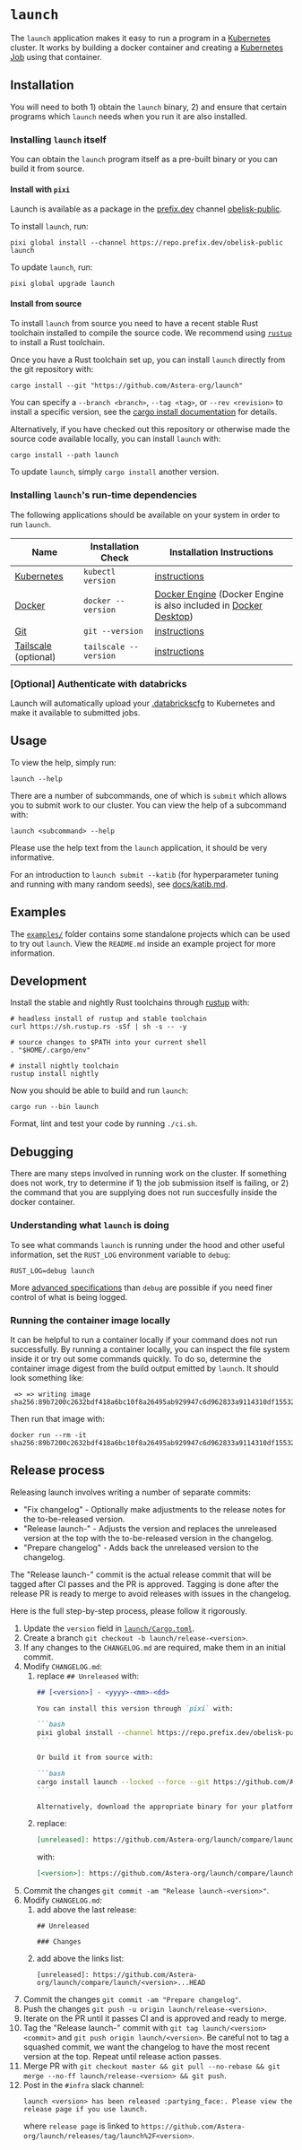# `launch`

The `launch` application makes it easy to run a program in a [Kubernetes](https://kubernetes.io/) cluster.
It works by building a docker container and creating a [Kubernetes Job](https://kubernetes.io/docs/concepts/workloads/controllers/job/) using that container.

## Installation

You will need to both 1) obtain the `launch` binary, 2) and ensure that certain programs which `launch` needs when you run it are also installed.

### Installing `launch` itself

You can obtain the `launch` program itself as a pre-built binary or you can build it from source.

#### Install with `pixi`

Launch is available as a package in the [prefix.dev](https://prefix.dev/) channel [obelisk-public](https://repo.prefix.dev/obelisk-public).

To install `launch`, run:

```
pixi global install --channel https://repo.prefix.dev/obelisk-public launch
```

To update `launch`, run:

```
pixi global upgrade launch
```

#### Install from source

To install `launch` from source you need to have a recent stable Rust toolchain installed to compile the source code.
We recommend using [`rustup`](https://rustup.rs/) to install a Rust toolchain.

Once you have a Rust toolchain set up, you can install `launch` directly from the git repository with:

```
cargo install --git "https://github.com/Astera-org/launch"
```

You can specify a `--branch <branch>`, `--tag <tag>`, or `--rev <revision>` to install a specific version, see the [cargo install documentation](https://doc.rust-lang.org/cargo/commands/cargo-install.html) for details.

Alternatively, if you have checked out this repository or otherwise made the source code available locally, you can install `launch` with:

```
cargo install --path launch
```

To update `launch`, simply `cargo install` another version.

### Installing `launch`'s run-time dependencies

The following applications should be available on your system in order to run `launch`.

| Name                                                                    | Installation Check    | Installation Instructions                                                                                                               |
| ----------------------------------------------------------------------- | --------------------- | --------------------------------------------------------------------------------------------------------------------------------------- |
| [Kubernetes](https://kubernetes.io/docs/concepts/overview/)             | `kubectl version`     | [instructions](https://kubernetes.io/docs/tasks/tools/)                                                                                 |
| [Docker](https://docs.docker.com/engine/)                               | `docker --version`    | [Docker Engine](https://docs.docker.com/engine/) (Docker Engine is also included in [Docker Desktop](https://docs.docker.com/desktop/)) |
| [Git](https://git-scm.com/)                                             | `git --version`       | [instructions](https://git-scm.com/book/en/v2/Getting-Started-Installing-Git)                                                           |
| [Tailscale](https://tailscale.com/kb/1151/what-is-tailscale) (optional) | `tailscale --version` | [instructions](https://tailscale.com/kb/1347/installation)                                                                              |

### **\[Optional\]** Authenticate with databricks

Launch will automatically upload your [.databrickscfg](https://docs.databricks.com/en/dev-tools/auth/config-profiles.html) to Kubernetes and make it available to submitted jobs. 

## Usage

To view the help, simply run:

```
launch --help
```

There are a number of subcommands, one of which is `submit` which allows you to submit work to our cluster.
You can view the help of a subcommand with:

```
launch <subcommand> --help
```

Please use the help text from the `launch` application, it should be very informative.

For an introduction to `launch submit --katib`
(for hyperparameter tuning and running with many random seeds),
see [docs/katib.md](./docs/katib.md).

## Examples

The [`examples/`](./examples/) folder contains some standalone projects which can be used to try out `launch`.
View the `README.md` inside an example project for more information.

## Development

Install the stable and nightly Rust toolchains through [rustup](https://rustup.rs/) with:

```
# headless install of rustup and stable toolchain
curl https://sh.rustup.rs -sSf | sh -s -- -y

# source changes to $PATH into your current shell
. "$HOME/.cargo/env"

# install nightly toolchain
rustup install nightly
```

Now you should be able to build and run `launch`:

```
cargo run --bin launch
```

Format, lint and test your code by running `./ci.sh`.

## Debugging

There are many steps involved in running work on the cluster.
If something does not work, try to determine if 1) the job submission itself is failing, or 2) the command that you are supplying does not run succesfully inside the docker container.

### Understanding what `launch` is doing

To see what commands `launch` is running under the hood and other useful information, set the `RUST_LOG` environment variable to `debug`:

```
RUST_LOG=debug launch
```

More [advanced specifications](https://docs.rs/env_logger/latest/env_logger/#enabling-logging) than `debug` are possible if you need finer control of what is being logged.

### Running the container image locally

It can be helpful to run a container locally if your command does not run successfully.
By running a container locally, you can inspect the file system inside it or try out some commands quickly.
To do so, determine the container image digest from the build output emitted by `launch`.
It should look something like:

```
 => => writing image sha256:89b7200c2632bdf418a6bc10f8a26495ab929947c6d962833a9114310df15532
```

Then run that image with:

```
docker run --rm -it sha256:89b7200c2632bdf418a6bc10f8a26495ab929947c6d962833a9114310df15532
```

## Release process

Releasing launch involves writing a number of separate commits:

- "Fix changelog" - Optionally make adjustments to the release notes for the to-be-released version.
- "Release launch-<version>" - Adjusts the version and replaces the unreleased version at the top with the to-be-released version in the changelog.
- "Prepare changelog" - Adds back the unreleased version to the changelog.

The "Release launch-<version>" commit is the actual release commit that will be tagged after CI passes and the PR is approved.
Tagging is done after the release PR is ready to merge to avoid releases with issues in the changelog.

Here is the full step-by-step process, please follow it rigorously.

1. Update the `version` field in [`launch/Cargo.toml`](./launch/Cargo.toml).
2. Create a branch `git checkout -b launch/release-<version>`.
3. If any changes to the `CHANGELOG.md` are required, make them in an initial commit.
4. Modify `CHANGELOG.md`:
   1. replace `## Unreleased` with:
      ````md
      ## [<version>] - <yyyy>-<mm>-<dd>

      You can install this version through `pixi` with:

      ```bash
      pixi global install --channel https://repo.prefix.dev/obelisk-public launch==<version>
      ```

      Or build it from source with:

      ```bash
      cargo install launch --locked --force --git https://github.com/Astera-org/launch --tag launch/<version>
      ```

      Alternatively, download the appropriate binary for your platform from [GitHub](https://github.com/Astera-org/launch/releases/tag/launch/<version>) or build it from source.
      ````
   2. replace:
      ```md
      [unreleased]: https://github.com/Astera-org/launch/compare/launch/<previous-version>...HEAD
      ```
      with:
      ```md
      [<version>]: https://github.com/Astera-org/launch/compare/launch/<previous-version>...launch/<version>
      ```
5. Commit the changes `git commit -am "Release launch-<version>"`.
6. Modify `CHANGELOG.md`:
   1. add above the last release:
        ```
        ## Unreleased

        ### Changes

        ```
   2. add above the links list:
        ```
        [unreleased]: https://github.com/Astera-org/launch/compare/launch/<version>...HEAD
        ```
7. Commit the changes `git commit -am "Prepare changelog"`.
8. Push the changes `git push -u origin launch/release-<version>`.
9. Iterate on the PR until it passes CI and is approved and ready to merge.
10. Tag the "Release launch-<version>" commit with `git tag launch/<version> <commit>` and `git push origin launch/<version>`.
    Be careful not to tag a squashed commit, we want the changelog to have the most recent version at the top.
    Repeat until release action passes.
11. Merge PR with `git checkout master && git pull --no-rebase && git merge --no-ff launch/release-<version> && git push`.
12. Post in the `#infra` slack channel:
    ```
    launch <version> has been released :partying_face:. Please view the release page if you use launch.
    ```
    where  `release page` is linked to `https://github.com/Astera-org/launch/releases/tag/launch%2F<version>`.
